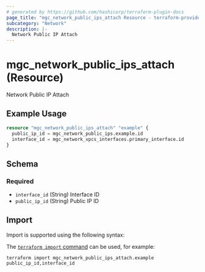 ```yaml
---
# generated by https://github.com/hashicorp/terraform-plugin-docs
page_title: "mgc_network_public_ips_attach Resource - terraform-provider-mgc"
subcategory: "Network"
description: |-
  Network Public IP Attach
---
```


# mgc_network_public_ips_attach (Resource)

Network Public IP Attach

## Example Usage

```terraform
resource "mgc_network_public_ips_attach" "example" {
  public_ip_id = mgc_network_public_ips.example.id
  interface_id = mgc_network_vpcs_interfaces.primary_interface.id
}
```

<!-- schema generated by tfplugindocs -->
## Schema

### Required

- `interface_id` (String) Interface ID
- `public_ip_id` (String) Public IP ID

## Import

Import is supported using the following syntax:

The [`terraform import` command](https://developer.hashicorp.com/terraform/cli/commands/import) can be used, for example:

```shell
terraform import mgc_network_public_ips_attach.example public_ip_id,interface_id
```
